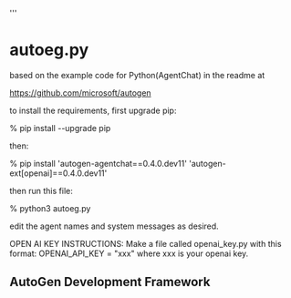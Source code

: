 '''
# autoeg.py

based on the example code for Python(AgentChat) in the readme at

https://github.com/microsoft/autogen

to install the requirements, first upgrade pip:

% pip install --upgrade pip

then:

% pip install 'autogen-agentchat==0.4.0.dev11' 'autogen-ext[openai]==0.4.0.dev11'

then run this file:

% python3 autoeg.py

edit the agent names and system messages as desired.


OPEN AI KEY INSTRUCTIONS:
Make a file called openai_key.py with this format:
OPENAI_API_KEY = "xxx"
where xxx is your openai key.

## AutoGen Development Framework
